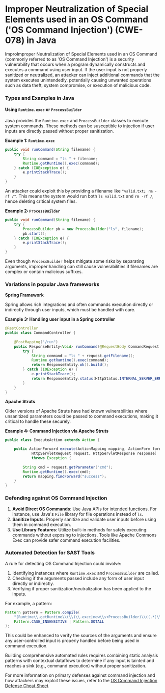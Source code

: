 # Improper Neutralization of Special Elements used in an OS Command ('OS Command Injection') (CWE-078) in Java

ImproImproper Neutralization of Special Elements used in an OS Command (commonly referred to as 'OS Command Injection') is a security vulnerability that occurs when a program dynamically constructs and executes a command using user input. If the user input is not properly sanitized or neutralized, an attacker can inject additional commands that the system executes unintendedly, potentially causing unwanted operations such as data theft, system compromise, or execution of malicious code.

### Types and Examples in Java

#### Using `Runtime.exec` or `ProcessBuilder`

Java provides the `Runtime.exec` and `ProcessBuilder` classes to execute system commands. These methods can be susceptible to injection if user inputs are directly passed without proper sanitization.

**Example 1: `Runtime.exec`**

```java
public void runCommand(String filename) {
    try {
        String command = "ls " + filename;
        Runtime.getRuntime().exec(command);
    } catch (IOException e) {
        e.printStackTrace();
    }
}
```

An attacker could exploit this by providing a filename like `"valid.txt; rm -rf /"`. This means the system would run both `ls valid.txt` and `rm -rf /`, hence deleting critical system files.

**Example 2: `ProcessBuilder`**

```java
public void runCommand(String filename) {
    try {
        ProcessBuilder pb = new ProcessBuilder("ls", filename);
        pb.start();
    } catch (IOException e) {
        e.printStackTrace();
    }
}
```

Even though `ProcessBuilder` helps mitigate some risks by separating arguments, improper handling can still cause vulnerabilities if filenames are complex or contain malicious suffixes.

### Variations in popular Java frameworks

**Spring Framework**

Spring allows rich integrations and often commands execution directly or indirectly through user inputs, which must be handled with care.

**Example 3: Handling user input in a Spring controller**

```java
@RestController
public class CommandController {
    
    @PostMapping("/run")
    public ResponseEntity<Void> runCommand(@RequestBody CommandRequest request) {
        try {
            String command = "ls " + request.getFilename();
            Runtime.getRuntime().exec(command);
            return ResponseEntity.ok().build();
        } catch (IOException e) {
            e.printStackTrace();
            return ResponseEntity.status(HttpStatus.INTERNAL_SERVER_ERROR).build();
        }
    }
}
```

**Apache Struts**

Older versions of Apache Struts have had known vulnerabilities where unsanitized parameters could be passed to command executions, making it critical to handle these securely.

**Example 4: Command Injection via Apache Struts**

```java
public class ExecuteAction extends Action {

    public ActionForward execute(ActionMapping mapping, ActionForm form,
            HttpServletRequest request, HttpServletResponse response) 
            throws Exception {
        
        String cmd = request.getParameter("cmd");
        Runtime.getRuntime().exec(cmd);
        return mapping.findForward("success");
    }
}
```

### Defending against OS Command Injection

1. **Avoid Direct OS Commands**: Use Java APIs for intended functions. For instance, use Java's `File` library for file operations instead of `ls`.
2. **Sanitize Inputs**: Properly sanitize and validate user inputs before using them in command execution.
3. **Use Library Features**: Utilize built-in methods for safely executing commands without exposing to injections. Tools like Apache Commons Exec can provide safer command execution facilities.

### Automated Detection for SAST Tools

A rule for detecting OS Command Injection could involve:
1. Identifying instances where `Runtime.exec` and `ProcessBuilder` are called.
2. Checking if the arguments passed include any form of user input directly or indirectly.
3. Verifying if proper sanitization/neutralization has been applied to the inputs.

For example, a pattern:
```java
Pattern pattern = Pattern.compile(
    "(Runtime\\.getRuntime\\(\\)\\.exec|new\\s+ProcessBuilder)\\((.*)\\)",
    Pattern.CASE_INSENSITIVE | Pattern.DOTALL
);
```

This could be enhanced to verify the sources of the arguments and ensure any user-controlled input is properly handled before being used in command execution.

Building comprehensive automated rules requires combining static analysis patterns with contextual dataflows to determine if any input is tainted and reaches a sink (e.g., command execution) without proper sanitization.

For more information on primary defenses against command injection and how attackers may exploit these issues, refer to the [OS Command Injection Defense Cheat Sheet](【4:0†source】).